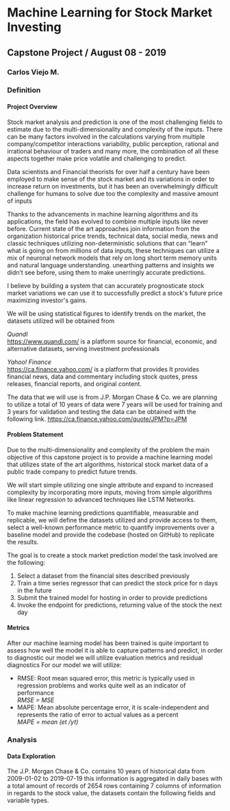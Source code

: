 # Machine Learning for Stock Market Investing
## Capstone Project / August 08 - 2019
### Carlos Viejo M.

### Definition
#### Project Overview
Stock market analysis and prediction is one of the most challenging fields to estimate due to the multi-dimensionality and complexity of the inputs. There can be many factors involved in the calculations varying from multiple company/competitor interactions variability, public perception, rational and irrational behaviour of traders and many more, the combination of all these aspects together make price volatile and challenging to predict.

Data scientists and Financial theorists for over half a century have been employed to make sense of the stock market and its variations in order to increase return on investments, but it has been an overwhelmingly difficult challenge for humans to solve due too  the complexity and massive amount of inputs

Thanks to the advancements in machine learning algorithms and its applications, the field has evolved to combine multiple inputs like never before. Current state of the art approaches join information from the organization historical price trends, technical data, social media, news and classic techniques utilizing non-deterministic solutions that can “learn” what is going on from millions of data inputs, these techniques can utilize a mix of neuronal network models that rely on long short term memory units and natural language understanding. unearthing patterns and insights we didn’t see before, using them to make unerringly accurate predictions.

I believe by building a system that can accurately prognosticate stock market variations we can use it to successfully predict a stock's future price maximizing investor's gains.

We will be using statistical figures to identify trends on the market, the datasets utilized will be obtained from 

*Quandl*<br> 
https://www.quandl.com/ is a platform source for financial, economic, and alternative datasets, serving investment professionals 

*Yahoo! Finance*<br> 
https://ca.finance.yahoo.com/ is a platform that provides  It provides financial news, data and commentary including stock quotes, press releases, financial reports, and original content.

The data that we will use is from J.P. Morgan Chase & Co.  we are planning to utilize a total of 10 years of data were 7 years will be used for training and 3 years for validation and testing
the data can be obtained with the following link. https://ca.finance.yahoo.com/quote/JPM?p=JPM

#### Problem Statement

Due to the multi-dimensionality and complexity of the problem the main objective of this capstone project is to provide a machine learning model that utilizes state of the art algorithms, historical stock market data of a public trade company to predict future trends. 

We will start simple utilizing one single attribute and expand to increased complexity by incorporating more inputs, moving from simple algorithms like linear regression to advanced techniques like LSTM Networks.  

To make machine learning predictions quantifiable, measurable and replicable, we will define the datasets utilized and provide access to them, select a well-known performance metric to quantify improvements over a baseline model and provide the codebase (hosted on GitHub) to replicate the results.

The goal is to create a stock market prediction model the task involved are the following:

1. Select a dataset from the financial sites described previously
2. Train a time series regressor that can predict the stock price for n days in the future
3. Submit the trained model for hosting in order to provide predictions
4. Invoke the endpoint for predictions, returning value of the stock the next day

#### Metrics

After our machine learning model has been trained is quite important  to assess how well the model it is able to capture patterns and predict, in order to diagnostic our model we will utilize evaluation metrics and residual diagnostics
For our model we will utilize:

* RMSE: Root mean squared error, this metric is typically used in regression problems and works quite well as an indicator of performance <br>
    *RMSE = MSE*
* MAPE: Mean absolute percentage error, it is scale-independent and represents the ratio of error to actual values as a percent <br>
    *MAPE = mean (et /yt)*

### Analysis
#### Data Exploration

The  J.P. Morgan Chase & Co. contains 10 years of historical data from 2009-01-02 to 2019-07-19 this information is aggregated in daily bases with a  total amount of records of 2654 rows containing 7 columns of information in regards to the stock value, the datasets contain the following fields and variable types.
